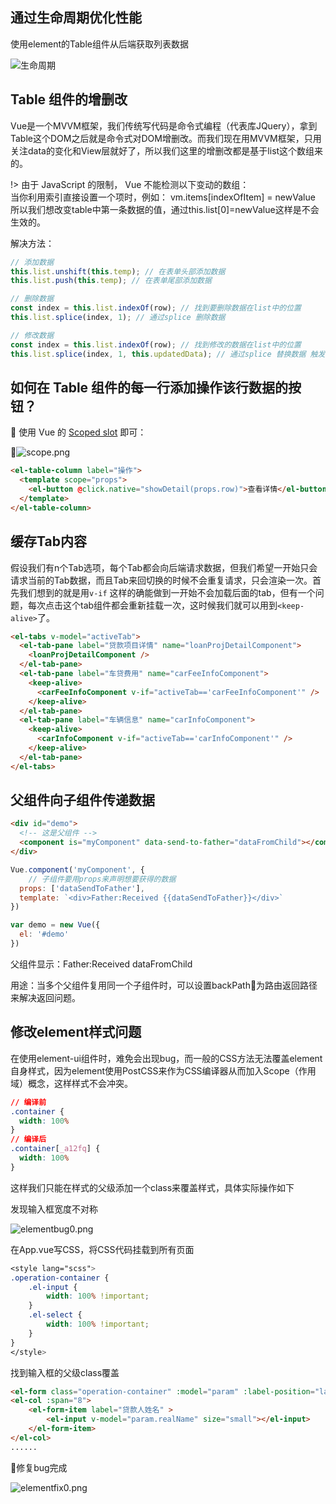 ## 通过生命周期优化性能

使用element的Table组件从后端获取列表数据

![生命周期](https://om4v1ul08.qnssl.com/vue/lifecycle.png)

## Table 组件的增删改

Vue是一个MVVM框架，我们传统写代码是命令式编程（代表库JQuery），拿到Table这个DOM之后就是命令式对DOM增删改。而我们现在用MVVM框架，只用关注data的变化和View层就好了，所以我们这里的增删改都是基于list这个数组来的。

!> 由于 JavaScript 的限制， Vue 不能检测以下变动的数组：<br>
当你利用索引直接设置一个项时，例如： vm.items[indexOfItem] = newValue
所以我们想改变table中第一条数据的值，通过this.list[0]=newValue这样是不会生效的。

解决方法：
```javascript
// 添加数据
this.list.unshift(this.temp); // 在表单头部添加数据
this.list.push(this.temp); // 在表单尾部添加数据

// 删除数据 
const index = this.list.indexOf(row); // 找到要删除数据在list中的位置
this.list.splice(index, 1); // 通过splice 删除数据

// 修改数据
const index = this.list.indexOf(row); // 找到修改的数据在list中的位置
this.list.splice(index, 1, this.updatedData); // 通过splice 替换数据 触发视图更新
```

## 如何在 Table 组件的每一行添加操作该行数据的按钮？

使用 Vue 的 [Scoped slot](https://cn.vuejs.org/v2/guide/components.html#Scoped-Slots) 即可：

![scope.png](https://i.loli.net/2017/08/21/599ae1793c9b3.png)

```html
<el-table-column label="操作">
  <template scope="props">
    <el-button @click.native="showDetail(props.row)">查看详情</el-button>
  </template>
</el-table-column>
```

## 缓存Tab内容

假设我们有n个Tab选项，每个Tab都会向后端请求数据，但我们希望一开始只会请求当前的Tab数据，而且Tab来回切换的时候不会重复请求，只会渲染一次。首先我们想到的就是用`v-if` 这样的确能做到一开始不会加载后面的tab，但有一个问题，每次点击这个tab组件都会重新挂载一次，这时候我们就可以用到`<keep-alive>`了。

```html
<el-tabs v-model="activeTab">
  <el-tab-pane label="贷款项目详情" name="loanProjDetailComponent">
    <loanProjDetailComponent />
  </el-tab-pane>
  <el-tab-pane label="车贷费用" name="carFeeInfoComponent">
    <keep-alive>
      <carFeeInfoComponent v-if="activeTab=='carFeeInfoComponent'" />
    </keep-alive>
  </el-tab-pane>
  <el-tab-pane label="车辆信息" name="carInfoComponent">
    <keep-alive>
      <carInfoComponent v-if="activeTab=='carInfoComponent'" />
    </keep-alive>
  </el-tab-pane>
</el-tabs>
```

## 父组件向子组件传递数据
```html
<div id="demo">
  <!-- 这是父组件 -->
  <component is="myComponent" data-send-to-father="dataFromChild"></component>
</div>
```
```javascript
Vue.component('myComponent', {
	// 子组件要用props来声明想要获得的数据
  props: ['dataSendToFather'],
  template: `<div>Father:Received {{dataSendToFather}}</div>`
})

var demo = new Vue({
  el: '#demo'
})
```
父组件显示：Father:Received dataFromChild

用途：当多个父组件复用同一个子组件时，可以设置backPath为路由返回路径来解决返回问题。

## 修改element样式问题
在使用element-ui组件时，难免会出现bug，而一般的CSS方法无法覆盖element自身样式，因为element使用PostCSS来作为CSS编译器从而加入Scope（作用域）概念，这样样式不会冲突。
```css
// 编译前
.container {
  width: 100%
}
// 编译后
.container[_a12fq] {
  width: 100%
}
```
这样我们只能在样式的父级添加一个class来覆盖样式，具体实际操作如下

发现输入框宽度不对称

![elementbug0.png](https://i.loli.net/2017/08/21/599ae7039de82.png)

在App.vue写CSS，将CSS代码挂载到所有页面
```css
<style lang="scss">
.operation-container {
	.el-input {
		width: 100% !important;
	}
	.el-select {
		width: 100% !important;
	}
}
</style>
```

找到输入框的父级class覆盖
```html
<el-form class="operation-container" :model="param" :label-position="labelPosition" ref="param" label-width="40%">
<el-col :span="8">
    <el-form-item label="贷款人姓名" >
        <el-input v-model="param.realName" size="small"></el-input>
    </el-form-item>
</el-col>
......
```

修复bug完成

![elementfix0.png](https://i.loli.net/2017/08/21/599ae7039cf36.png)